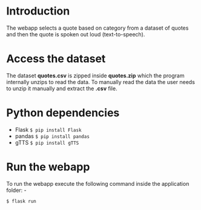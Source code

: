 # Introduction

The webapp selects a quote based on category from a dataset of quotes and then the quote is spoken out loud (text-to-speech).

# Access the dataset

The dataset **quotes.csv** is zipped inside **quotes.zip** which the program internally unzips to read the data. To manually read the data the user needs to unzip it manually and extract the **.csv** file.

# Python dependencies

* Flask     ```$ pip install Flask```
* pandas    ```$ pip install pandas```
* gTTS   ```$ pip install gTTS```

# Run the webapp

To run the webapp execute the following command inside the application folder: -

```
$ flask run
```
